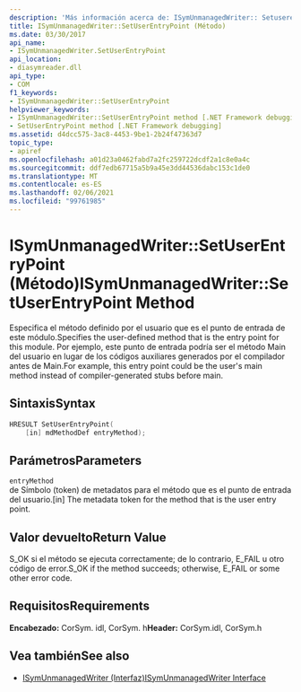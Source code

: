 ```yaml
---
description: 'Más información acerca de: ISymUnmanagedWriter:: Setuserentrypoint ((método)'
title: ISymUnmanagedWriter::SetUserEntryPoint (Método)
ms.date: 03/30/2017
api_name:
- ISymUnmanagedWriter.SetUserEntryPoint
api_location:
- diasymreader.dll
api_type:
- COM
f1_keywords:
- ISymUnmanagedWriter::SetUserEntryPoint
helpviewer_keywords:
- ISymUnmanagedWriter::SetUserEntryPoint method [.NET Framework debugging]
- SetUserEntryPoint method [.NET Framework debugging]
ms.assetid: d4dcc575-3ac8-4453-9be1-2b24f47363d7
topic_type:
- apiref
ms.openlocfilehash: a01d23a0462fabd7a2fc259722dcdf2a1c8e0a4c
ms.sourcegitcommit: ddf7edb67715a5b9a45e3dd44536dabc153c1de0
ms.translationtype: MT
ms.contentlocale: es-ES
ms.lasthandoff: 02/06/2021
ms.locfileid: "99761985"
---
```

# <a name="isymunmanagedwritersetuserentrypoint-method"></a><span data-ttu-id="1e287-103">ISymUnmanagedWriter::SetUserEntryPoint (Método)</span><span class="sxs-lookup"><span data-stu-id="1e287-103">ISymUnmanagedWriter::SetUserEntryPoint Method</span></span>

<span data-ttu-id="1e287-104">Especifica el método definido por el usuario que es el punto de entrada de este módulo.</span><span class="sxs-lookup"><span data-stu-id="1e287-104">Specifies the user-defined method that is the entry point for this module.</span></span> <span data-ttu-id="1e287-105">Por ejemplo, este punto de entrada podría ser el método Main del usuario en lugar de los códigos auxiliares generados por el compilador antes de Main.</span><span class="sxs-lookup"><span data-stu-id="1e287-105">For example, this entry point could be the user's main method instead of compiler-generated stubs before main.</span></span>  
  
## <a name="syntax"></a><span data-ttu-id="1e287-106">Sintaxis</span><span class="sxs-lookup"><span data-stu-id="1e287-106">Syntax</span></span>  
  
```cpp  
HRESULT SetUserEntryPoint(  
    [in] mdMethodDef entryMethod);  
```  
  
## <a name="parameters"></a><span data-ttu-id="1e287-107">Parámetros</span><span class="sxs-lookup"><span data-stu-id="1e287-107">Parameters</span></span>  

 `entryMethod`  
 <span data-ttu-id="1e287-108">de Símbolo (token) de metadatos para el método que es el punto de entrada del usuario.</span><span class="sxs-lookup"><span data-stu-id="1e287-108">[in] The metadata token for the method that is the user entry point.</span></span>  
  
## <a name="return-value"></a><span data-ttu-id="1e287-109">Valor devuelto</span><span class="sxs-lookup"><span data-stu-id="1e287-109">Return Value</span></span>  

 <span data-ttu-id="1e287-110">S_OK si el método se ejecuta correctamente; de lo contrario, E_FAIL u otro código de error.</span><span class="sxs-lookup"><span data-stu-id="1e287-110">S_OK if the method succeeds; otherwise, E_FAIL or some other error code.</span></span>  
  
## <a name="requirements"></a><span data-ttu-id="1e287-111">Requisitos</span><span class="sxs-lookup"><span data-stu-id="1e287-111">Requirements</span></span>  

 <span data-ttu-id="1e287-112">**Encabezado:** CorSym. idl, CorSym. h</span><span class="sxs-lookup"><span data-stu-id="1e287-112">**Header:** CorSym.idl, CorSym.h</span></span>  
  
## <a name="see-also"></a><span data-ttu-id="1e287-113">Vea también</span><span class="sxs-lookup"><span data-stu-id="1e287-113">See also</span></span>

- [<span data-ttu-id="1e287-114">ISymUnmanagedWriter (Interfaz)</span><span class="sxs-lookup"><span data-stu-id="1e287-114">ISymUnmanagedWriter Interface</span></span>](isymunmanagedwriter-interface.md)
